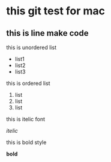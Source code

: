 # this git test for mac

this is line make code
--

this is unordered list
- list1
- list2
- list3

this is ordered list
1. list
2. list
3. list

this is itelic font

*itelic*

this is bold style

**bold**